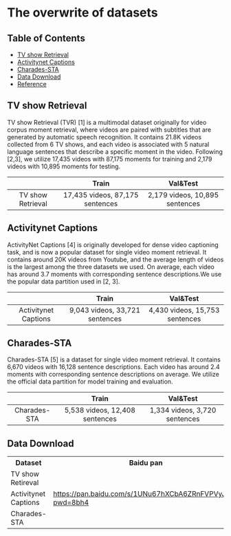 # The overwrite of datasets

## Table of Contents
* [TV show Retrieval](#TVR)
* [Activitynet Captions](#Activitynet-Captions)
* [Charades-STA](#Charades-STA)
* [Data Download](#Data-Download)
* [Reference](#Reference)

## TV show Retrieval
TV show Retrieval (TVR) [1] is a multimodal dataset originally for video corpus moment retrieval, where videos are paired with subtitles that are generated by automatic speech recognition. It contains 21.8K videos collected from 6 TV shows, and each video is associated with 5 natural language sentences that describe a specific moment in the video. Following [2,3], we utilize
17,435 videos with 87,175 moments for training and 2,179 videos
with 10,895 moments for testing.

|             |Train  | Val&Test  |
| :---------: | :--: | :--: |
| TV show Retrieval | 17,435 videos, 87,175 sentences | 2,179 videos, 10,895 sentences|

## Activitynet Captions

ActivityNet Captions [4] is originally developed for dense video captioning task, and is now a popular dataset for single video moment retrieval. It contains around 20K videos from Youtube, and the average length of videos is the largest among the three datasets we used. On average, each video has around 3.7 moments with corresponding sentence descriptions.We use the popular data partition used in [2, 3].

|             |Train  | Val&Test  |
| :---------: | :--: | :--: |
| Activitynet Captions | 9,043 videos, 33,721 sentences | 4,430 videos, 15,753 sentences|

## Charades-STA

Charades-STA [5] is a dataset for single video moment retrieval. It contains 6,670 videos with 16,128 sentence descriptions. Each video has around 2.4 moments with corresponding sentence descriptions on average. We utilize the official data partition for model training and evaluation.

|             |Train  | Val&Test  |
| :---------: | :--: | :--: |
| Charades-STA | 5,538 videos, 12,408 sentences | 1,334 videos, 3,720 sentences|

## Data Download

<table>
        <tr align="center">
          <th>Dataset</th><th>Baidu pan</th><th>Aliyun</th>
        </tr>
        <tr>
            <td>TV show Retireval</td>
            <td rowspan="3"><a href="https://pan.baidu.com/s/1UNu67hXCbA6ZRnFVPVyJOA?pwd=8bh4">https://pan.baidu.com/s/1UNu67hXCbA6ZRnFVPVyJOA?pwd=8bh4</a></td>
            <td><a href="http://8.210.46.84:8787/prvr/data/tvr.tar">http://8.210.46.84:8787/prvr/data/tvr.tar</a></td>
        </tr>
        <tr>
            <td>Activitynet Captions</td>
            <td><a href="http://8.210.46.84:8787/prvr/data/activitynet.tar">http://8.210.46.84:8787/prvr/data/activitynet.tar</a></td>
        </tr>
        <tr>
            <td>Charades-STA</td>
            <td><a href="http://8.210.46.84:8787/prvr/data/charades.tar">http://8.210.46.84:8787/prvr/data/charades.tar</a></td>
        </tr>
 </table>
